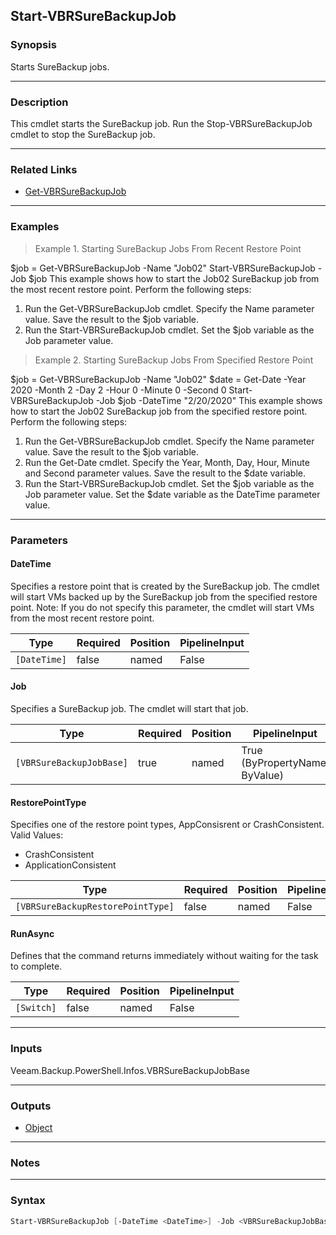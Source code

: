 Start-VBRSureBackupJob
----------------------

### Synopsis
Starts SureBackup jobs.

---

### Description

This cmdlet starts the SureBackup job.
Run the Stop-VBRSureBackupJob cmdlet to stop the SureBackup job.

---

### Related Links
* [Get-VBRSureBackupJob](Get-VBRSureBackupJob)

---

### Examples
> Example 1. Starting SureBackup Jobs From Recent Restore Point

$job = Get-VBRSureBackupJob -Name "Job02"
Start-VBRSureBackupJob -Job $job
This example shows how to start the Job02 SureBackup job from the most recent restore point.
Perform the following steps:
1. Run the Get-VBRSureBackupJob cmdlet. Specify the Name parameter value. Save the result to the $job variable.
2. Run the Start-VBRSureBackupJob cmdlet. Set the $job variable as the Job parameter value.
> Example 2. Starting SureBackup Jobs From Specified Restore Point

$job = Get-VBRSureBackupJob -Name "Job02"
$date = Get-Date -Year 2020 -Month 2 -Day 2 -Hour 0 -Minute 0 -Second 0
Start-VBRSureBackupJob -Job $job -DateTime "2/20/2020"
This example shows how to start the Job02 SureBackup job from the specified restore point.
Perform the following steps:
1. Run the Get-VBRSureBackupJob cmdlet. Specify the Name parameter value. Save the result to the $job variable.
2. Run the Get-Date cmdlet. Specify the Year, Month, Day, Hour, Minute and Second parameter values. Save the result to the $date variable.
3. Run the Start-VBRSureBackupJob cmdlet. Set the $job variable as the Job parameter value.  Set the $date variable as the DateTime parameter value.

---

### Parameters
#### **DateTime**
Specifies a restore point that is created by the SureBackup job. The cmdlet will start VMs backed up by the SureBackup job from the specified restore point.
Note: If you do not specify this parameter, the cmdlet will start VMs from the most recent restore point.

|Type        |Required|Position|PipelineInput|
|------------|--------|--------|-------------|
|`[DateTime]`|false   |named   |False        |

#### **Job**
Specifies a SureBackup job. The cmdlet will start that job.

|Type                    |Required|Position|PipelineInput                 |
|------------------------|--------|--------|------------------------------|
|`[VBRSureBackupJobBase]`|true    |named   |True (ByPropertyName, ByValue)|

#### **RestorePointType**
Specifies one of the restore point types, AppConsisrent or CrashConsistent.
Valid Values:

* CrashConsistent
* ApplicationConsistent

|Type                             |Required|Position|PipelineInput|
|---------------------------------|--------|--------|-------------|
|`[VBRSureBackupRestorePointType]`|false   |named   |False        |

#### **RunAsync**
Defines that the command returns immediately without waiting for the task to complete.

|Type      |Required|Position|PipelineInput|
|----------|--------|--------|-------------|
|`[Switch]`|false   |named   |False        |

---

### Inputs
Veeam.Backup.PowerShell.Infos.VBRSureBackupJobBase

---

### Outputs
* [Object](https://learn.microsoft.com/en-us/dotnet/api/System.Object)

---

### Notes

---

### Syntax
```PowerShell
Start-VBRSureBackupJob [-DateTime <DateTime>] -Job <VBRSureBackupJobBase> [-RestorePointType {CrashConsistent | ApplicationConsistent}] [-RunAsync] [<CommonParameters>]
```
